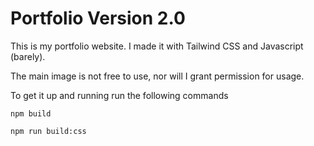 # Portfolio Version 2.0

This is my portfolio website. I made it with Tailwind CSS and Javascript (barely).

The main image is not free to use, nor will I grant permission for usage.

To get it up and running run the following commands

```
npm build

npm run build:css
```

